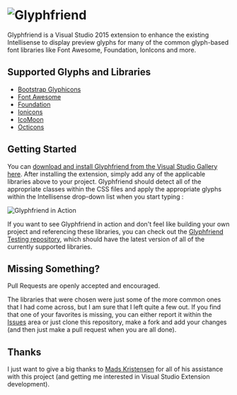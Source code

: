 ![Glyphfriend](https://rionscode.files.wordpress.com/2015/01/glyphfriend-logo-e1420492452632.png)
===========

Glyphfriend is a Visual Studio 2015 extension to enhance the existing Intellisense to display preview glyphs for many of the common glyph-based font libraries like Font Awesome, Foundation, IonIcons and more.

## Supported Glyphs and Libraries

* [Bootstrap Glyphicons](http://getbootstrap.com/components/#glyphicons)
* [Font Awesome](http://fortawesome.github.io/Font-Awesome/)
* [Foundation](http://foundation.zurb.com/)
* [Ionicons](http://ionicons.com/) 
* [IcoMoon](https://icomoon.io/)
* [Octicons](https://octicons.github.com/)

## Getting Started

You can [download and install Glyphfriend from the Visual Studio Gallery here](https://visualstudiogallery.msdn.microsoft.com/5fd24afb-b3b2-4cec-9b03-1cfcec6123aa). After installing the extension,
simply add any of the applicable libraries above to your project. Glyphfriend should detect all of the appropriate classes within the CSS files and apply the appropriate glyphs within the Intellisense
drop-down list when you start typing :

![Glyphfriend in Action](https://rionscode.files.wordpress.com/2015/01/gif-friend.gif)

If you want to see Glyphfriend in action and don't feel like building your own project and referencing these libraries, you can check out the [Glyphfriend Testing repository](https://github.com/Rionmonster/Glyphfriend.Testing),
which should have the latest version of all of the currently supported libraries.

## Missing Something?

Pull Requests are openly accepted and encouraged. 

The libraries that were chosen were just some of the more common ones that I had come across, but I am sure that I left quite a few out. If you find that one of your favorites is missing, you can either report it within the [Issues](https://github.com/Rionmonster/Glyphfriend/issues) area or 
just clone this repository, make a fork and add your changes (and then just make a pull request when you are all done).

## Thanks

I just want to give a big thanks to [Mads Kristensen](https://github.com/madskristensen) for all of his assistance with this project (and getting me interested in Visual Studio Extension development).